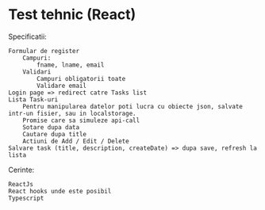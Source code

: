 # Test tehnic (React)

Specificatii:

    Formular de register
        Campuri:
            fname, lname, email
        Validari
            Campuri obligatorii toate
            Validare email
    Login page => redirect catre Tasks list
    Lista Task-uri
        Pentru manipularea datelor poti lucra cu obiecte json, salvate intr-un fisier, sau in localstorage.
        Promise care sa simuleze api-call
        Sotare dupa data
        Cautare dupa title
        Actiuni de Add / Edit / Delete
    Salvare task (title, description, createDate) => dupa save, refresh la lista

Cerinte:

    ReactJs
    React hooks unde este posibil
    Typescript
